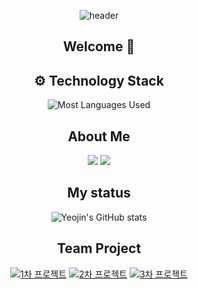 <div align="center">

![header](https://capsule-render.vercel.app/api?type=venom&color=auto&height=300&section=header&text=Yeojin's%20GitHub&fontSize=90&animation=scaleIn)

## Welcome 👋

## ⚙️ Technology Stack

![Most Languages Used](https://github-readme-stats.vercel.app/api/top-langs/?username=anuraghazra&layout=compact) 

## About Me
<a href="mailto:oks04028@gmail.com"><img src="https://img.shields.io/badge/Gmail-D14836?style=for-the-badge&logo=gmail&logoColor=white" /></a>
<a href="https://yeowoon.tistory.com"><img src="https://img.shields.io/badge/Blogger-FF5722?style=for-the-badge&logo=blogger&logoColor=white" /></a>


## My status
![Yeojin's GitHub stats](https://github-readme-stats.vercel.app/api?username=yeojinhub&show_icons=true&theme=transparent)


## Team Project
[![1차 프로젝트](https://github-readme-stats.vercel.app/api/pin/?username=yeojinhub&repo=sist1stPrj)](https://github.com/yeojinhub/sist1stPrj)
[![2차 프로젝트](https://github-readme-stats.vercel.app/api/pin/?username=yeojinhub&repo=sistSndPjr)](https://github.com/yeojinhub/sistSndPjr)
[![3차 프로젝트](https://github-readme-stats.vercel.app/api/pin/?username=yeojinhub&repo=sist3rdPrj)](https://github.com/yeojinhub/sist3rdPrj)

</div>
